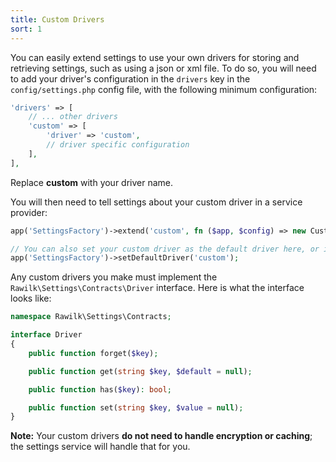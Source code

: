```yaml
---
title: Custom Drivers
sort: 1
---
```


You can easily extend settings to use your own drivers for storing and retrieving settings, such as using a json
or xml file. To do so, you will need to add your driver's configuration in the `drivers` key in the `config/settings.php`
config file, with the following minimum configuration:

```php
'drivers' => [
    // ... other drivers
    'custom' => [
        'driver' => 'custom',
        // driver specific configuration
    ],
],
```

<x-tip>Replace <strong>custom</strong> with your driver name.</x-tip>

You will then need to tell settings about your custom driver in a service provider:

```php
app('SettingsFactory')->extend('custom', fn ($app, $config) => new CustomDriver($config));

// You can also set your custom driver as the default driver here, or in the config/settings.php config file:
app('SettingsFactory')->setDefaultDriver('custom');
```

Any custom drivers you make must implement the `Rawilk\Settings\Contracts\Driver` interface. Here is what
the interface looks like:

```php
namespace Rawilk\Settings\Contracts;

interface Driver
{
    public function forget($key);

    public function get(string $key, $default = null);

    public function has($key): bool;

    public function set(string $key, $value = null);
}
```

<x-tip><strong>Note:</strong> Your custom drivers <strong>do not need to handle encryption or caching</strong>; the settings service will handle that for you.</x-tip>
